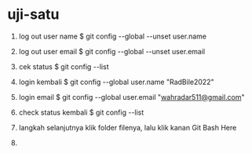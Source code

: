 # uji-satu
1. log out user name
$ git config --global --unset user.name

2. log out user email
$ git config --global --unset user.email

3. cek status
$ git config --list

4. login kembali
$ git config --global user.name "RadBile2022"

5. login email
$ git config --global user.email "wahradar511@gmail.com"

6. check status kembali
$ git config --list

7. langkah selanjutnya klik folder filenya, lalu klik kanan Git Bash Here

8. 

